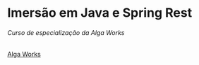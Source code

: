 # Imersão em Java e Spring Rest
###### Curso de especialização da Alga Works
<a href="http://algaworks.com/">Alga Works</a>


